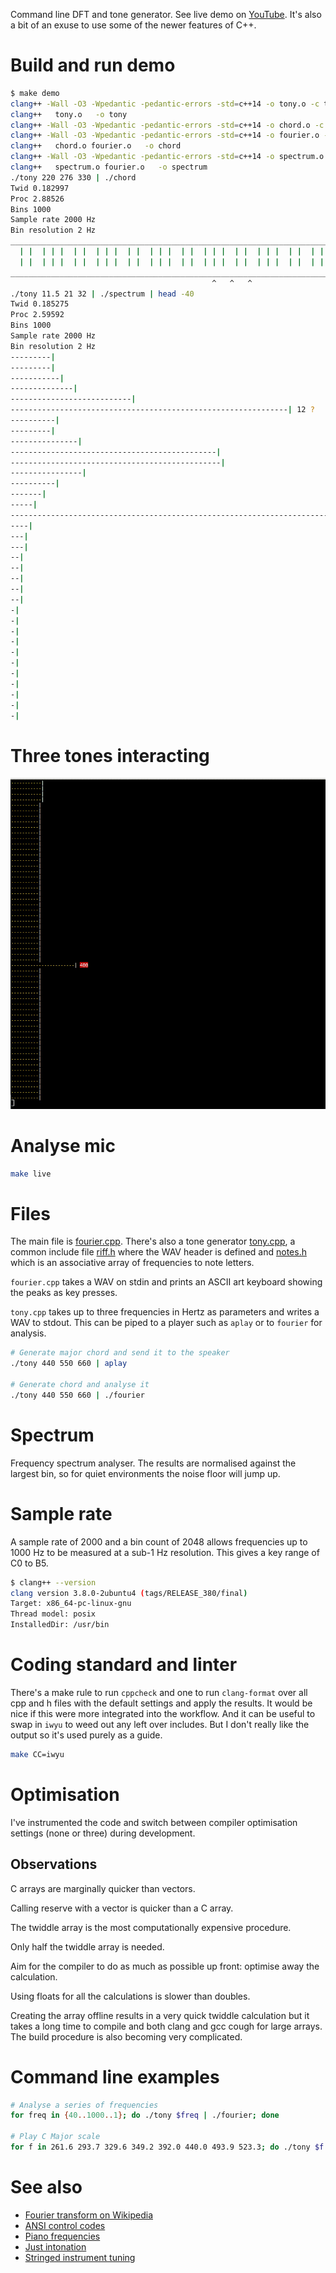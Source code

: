 Command line DFT and tone generator. See live demo on
[YouTube](https://www.youtube.com/watch?v=hwsOKpBg6zo). It's also a bit of an
exuse to use some of the newer features of C++.

# Build and run demo
```bash
$ make demo
clang++ -Wall -O3 -Wpedantic -pedantic-errors -std=c++14 -o tony.o -c tony.cpp
clang++   tony.o   -o tony
clang++ -Wall -O3 -Wpedantic -pedantic-errors -std=c++14 -o chord.o -c chord.cpp
clang++ -Wall -O3 -Wpedantic -pedantic-errors -std=c++14 -o fourier.o -c fourier.cpp
clang++   chord.o fourier.o   -o chord
clang++ -Wall -O3 -Wpedantic -pedantic-errors -std=c++14 -o spectrum.o -c spectrum.cpp
clang++   spectrum.o fourier.o   -o spectrum
./tony 220 276 330 | ./chord
Twid 0.182997
Proc 2.88526
Bins 1000
Sample rate 2000 Hz
Bin resolution 2 Hz
__________________________________________________________________________
  | |  | | |  | |  | | |  | |  | | |  | |  | | |  | |  | | |  | |  | | |  
  | |  | | |  | |  | | |  | |  | | |  | |  | | |  | |  | | |  | |  | | |  
__________________________________________________________________________
                                             ^   ^   ^                    
./tony 11.5 21 32 | ./spectrum | head -40
Twid 0.185275
Proc 2.59592
Bins 1000
Sample rate 2000 Hz
Bin resolution 2 Hz
---------| 
---------| 
-----------| 
--------------| 
---------------------------| 
--------------------------------------------------------------| 12 ?
----------| 
---------| 
---------------| 
----------------------------------------------| 
-----------------------------------------------| 
----------------| 
----------| 
-------| 
-----| 
---------------------------------------------------------------------------| 32 B0
----| 
---| 
---| 
--| 
--| 
--| 
--| 
--| 
-| 
-| 
-| 
-| 
-| 
-| 
-| 
-| 
-| 
-| 
-| 

```

# Three tones interacting
![](fourier.gif)

# Analyse mic
```bash
make live
```
# Files
The main file is [fourier.cpp](fourier.cpp). There's also a tone generator
[tony.cpp](tony.cpp), a common include file [riff.h](riff.h) where the
WAV header is defined and [notes.h](notes.h) which is an associative array of
frequencies to note letters.

```fourier.cpp``` takes a WAV on stdin and prints an ASCII art keyboard showing
the peaks as key presses.

```tony.cpp``` takes up to three frequencies in Hertz as parameters and
writes a WAV to stdout. This can be piped to a player such as ```aplay``` or to
```fourier``` for analysis.

```bash
# Generate major chord and send it to the speaker
./tony 440 550 660 | aplay

# Generate chord and analyse it
./tony 440 550 660 | ./fourier
```

# Spectrum
Frequency spectrum analyser. The results are normalised against the largest
bin, so for quiet environments the noise floor will jump up.


# Sample rate
A sample rate of 2000 and a bin count of 2048 allows frequencies up to 1000 Hz
to be measured at a sub-1 Hz resolution. This gives a key range of C0 to B5.

```bash
$ clang++ --version
clang version 3.8.0-2ubuntu4 (tags/RELEASE_380/final)
Target: x86_64-pc-linux-gnu
Thread model: posix
InstalledDir: /usr/bin
```

# Coding standard and linter
There's a make rule to run ```cppcheck``` and one to run ```clang-format```
over all cpp and h files with the default settings and apply the results. It
would be nice if this were more integrated into the workflow. And it can be
useful to swap in ```iwyu``` to weed out any left over includes. But I don't
really like the output so it's used purely as a guide.
```bash
make CC=iwyu
```

# Optimisation
I've instrumented the code and switch between compiler optimisation settings
(none or three) during development.

## Observations
C arrays are marginally quicker than vectors.

Calling reserve with a vector is quicker than a C array.

The twiddle array is the most computationally expensive procedure.

Only half the twiddle array is needed.

Aim for the compiler to do as much as possible up front: optimise away the
calculation.

Using floats for all the calculations is slower than doubles.

Creating the array offline results in a very quick twiddle calculation but it
takes a long time to compile and both clang and gcc cough for large arrays. The
build procedure is also becoming very complicated.

# Command line examples
```bash
# Analyse a series of frequencies
for freq in {40..1000..1}; do ./tony $freq | ./fourier; done

# Play C Major scale
for f in 261.6 293.7 329.6 349.2 392.0 440.0 493.9 523.3; do ./tony $f | aplay -q; done
```

# See also
* [Fourier transform on Wikipedia](https://en.wikipedia.org/wiki/Fourier_transform#Example)
* [ANSI control codes](http://misc.flogisoft.com/bash/tip_colors_and_formatting)
* [Piano frequencies](https://en.wikipedia.org/wiki/Piano_key_frequencies)
* [Just intonation](https://en.wikipedia.org/wiki/Just_intonation)
* [Stringed instrument tuning](https://en.wikipedia.org/wiki/Stringed_instrument_tunings)
